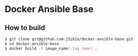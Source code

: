 # Docker Ansible Base

## How to build

```sh
$ git clone git@github.com:j5ik2o/docker-ansible-base.git
$ cd docker-ansible-base
$ docker build -t image_name[:tag_name] .
```

